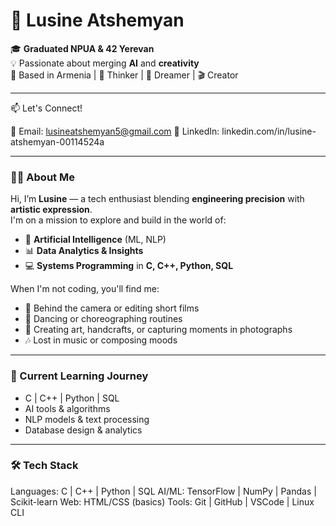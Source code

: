 # 🌟 Lusine Atshemyan

🎓 **Graduated NPUA & 42 Yerevan**  
💡 Passionate about merging **AI** and **creativity**  
📍 Based in Armenia | 🧠 Thinker | 💃 Dreamer | 🎬 Creator

---

📫 Let's Connect!

  📧 Email: lusineatshemyan5@gmail.com
  💼 LinkedIn: linkedin.com/in/lusine-atshemyan-00114524a

---

### 👩‍💻 About Me

Hi, I’m **Lusine** — a tech enthusiast blending **engineering precision** with **artistic expression**.  
I'm on a mission to explore and build in the world of:

- 🤖 **Artificial Intelligence** (ML, NLP)
- 📊 **Data Analytics & Insights**
- 💻 **Systems Programming** in **C, C++, Python, SQL**

When I'm not coding, you'll find me:
- 🎥 Behind the camera or editing short films
- 💃 Dancing or choreographing routines
- 🎨 Creating art, handcrafts, or capturing moments in photographs
- 🎶 Lost in music or composing moods

---

### 🚀 Current Learning Journey

- C | C++ | Python | SQL
- AI tools & algorithms
- NLP models & text processing
- Database design & analytics

---

### 🛠️ Tech Stack

Languages:    C | C++ | Python | SQL
AI/ML:        TensorFlow | NumPy | Pandas | Scikit-learn
Web:          HTML/CSS (basics)
Tools:        Git | GitHub | VSCode | Linux CLI


